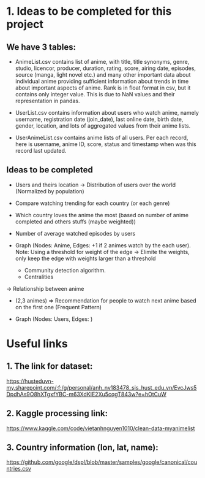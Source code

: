 # 1. Ideas to be completed for this project

## We have 3 tables:
- AnimeList.csv contains list of anime, with title, title synonyms, genre, studio, licencor, producer, duration, rating, score, airing date, episodes, source (manga, light novel etc.) and many other important data about individual anime providing sufficient information about trends in time about important aspects of anime. Rank is in float format in csv, but it contains only integer value. This is due to NaN values and their representation in pandas.

- UserList.csv contains information about users who watch anime, namely username, registration date (join_date), last online date, birth date, gender, location, and lots of aggregated values from their anime lists.

- UserAnimeList.csv contains anime lists of all users. Per each record, here is username, anime ID, score, status and timestamp when was this record last updated.



## Ideas to be completed
- Users and theirs location -> Distribution of users over the world
(Normalized by population)
- Compare watching trending for each country (or each genre)

- Which country loves the anime the most (based on number of anime completed and others stuffs (maybe weighted))

- Number of average watched episodes by users

- Graph (Nodes: Anime, Edges: +1 if 2 animes watch by the each user). Note: Using a threshold for weight of the edge -> Elimite the weights, only keep the edge with weights larger than a threshold
    - Community detection algorithm.
    - Centralities

-> Relationship between anime

- (2,3 animes) => Recommendation for people to watch next anime based on the first one
(Frequent Pattern)

- Graph (Nodes: Users, Edges: )


# Useful links
## 1. The link for dataset:
https://husteduvn-my.sharepoint.com/:f:/g/personal/anh_nv183478_sis_hust_edu_vn/EvcJws5DpdhAs9O8hXTgxfYBC-m63XdKIE2Xu5cqgT843w?e=hOtCuW

## 2. Kaggle processing link:
https://www.kaggle.com/code/vietanhnguyen1010/clean-data-myanimelist


## 3. Country information (lon, lat, name):
https://github.com/google/dspl/blob/master/samples/google/canonical/countries.csv



